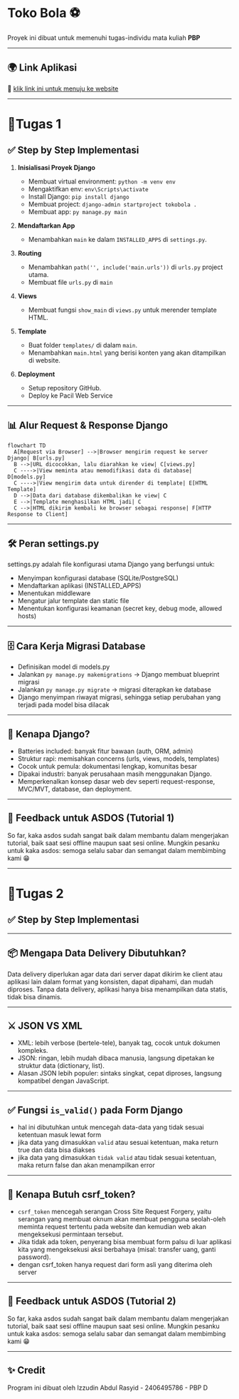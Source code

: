 # Toko Bola ⚽

Proyek ini dibuat untuk memenuhi tugas-individu mata kuliah **PBP**

---

## 🌍 Link Aplikasi

🔗 [klik link ini untuk menuju ke website](https://izzudin-abdul-tokobola.pbp.cs.ui.ac.id/)  

---
#  📝Tugas 1
## ✅ Step by Step Implementasi
1. **Inisialisasi Proyek Django**
   - Membuat virtual environment: `python -m venv env`
   - Mengaktifkan env: `env\Scripts\activate` 
   - Install Django: `pip install django`
   - Membuat project: `django-admin startproject tokobola .`
   - Membuat app: `py manage.py main`

2. **Mendaftarkan App**
   - Menambahkan `main` ke dalam `INSTALLED_APPS` di `settings.py`.

3. **Routing**
   - Menambahkan `path('', include('main.urls'))` di `urls.py` project utama.
   - Membuat file `urls.py` di `main`
     
4. **Views**
   - Membuat fungsi `show_main` di `views.py` untuk merender template HTML.

5. **Template**
   - Buat folder `templates/` di dalam `main`.
   - Menambahkan `main.html` yang berisi konten yang akan ditampilkan di website.

6. **Deployment**
   - Setup repository GitHub.
   - Deploy ke Pacil Web Service

---
## 📊 Alur Request & Response Django
  ```mermaid
flowchart TD
    A[Request via Browser] -->|Browser mengirim request ke server Django| B[urls.py]
    B -->|URL dicocokkan, lalu diarahkan ke view| C[views.py]
    C ---->|View meminta atau memodifikasi data di database| D[models.py]
    C ---->|View mengirim data untuk dirender di template| E[HTML Template]
    D -->|Data dari database dikembalikan ke view| C
    E -->|Template menghasilkan HTML jadi| C
    C -->|HTML dikirim kembali ke browser sebagai response| F[HTTP Response to Client]
```

---
## 🛠 Peran settings.py
settings.py adalah file konfigurasi utama Django yang berfungsi untuk:
 - Menyimpan konfigurasi database (SQLite/PostgreSQL)
 - Mendaftarkan aplikasi (INSTALLED_APPS)
 - Menentukan middleware
 - Mengatur jalur template dan static file
 - Menentukan konfigurasi keamanan (secret key, debug mode, allowed hosts)

---
## 🗄️ Cara Kerja Migrasi Database
  - Definisikan model di models.py
  - Jalankan `py manage.py makemigrations` → Django membuat blueprint migrasi
  - Jalankan `py manage.py migrate` → migrasi diterapkan ke database
  - Django menyimpan riwayat migrasi, sehingga setiap perubahan yang terjadi pada model bisa dilacak

---
## 🤔 Kenapa Django?
  - Batteries included: banyak fitur bawaan (auth, ORM, admin)
  - Struktur rapi: memisahkan concerns (urls, views, models, templates)
  - Cocok untuk pemula: dokumentasi lengkap, komunitas besar
  - Dipakai industri: banyak perusahaan masih menggunakan Django.
  - Memperkenalkan konsep dasar web dev seperti request-response, MVC/MVT, database, dan deployment.

---
## 💬 Feedback untuk ASDOS (Tutorial 1)
So far, kaka asdos sudah sangat baik dalam membantu dalam mengerjakan tutorial, baik saat sesi offline maupun saat sesi online. 
Mungkin pesanku untuk kaka asdos: semoga selalu sabar dan semangat dalam membimbing kami 😁

---
#  📝Tugas 2
## ✅ Step by Step Implementasi

---
## 📦 Mengapa Data Delivery Dibutuhkan?
Data delivery diperlukan agar data dari server dapat dikirim ke client atau aplikasi lain dalam format yang konsisten, dapat dipahami, dan mudah diproses. Tanpa data delivery, aplikasi hanya bisa menampilkan data statis, tidak bisa dinamis.

---
## ⚔️ JSON VS XML
   - XML: lebih verbose (bertele-tele), banyak tag, cocok untuk dokumen kompleks.
   - JSON: ringan, lebih mudah dibaca manusia, langsung dipetakan ke struktur data (dictionary, list).
   - Alasan JSON lebih populer: sintaks singkat, cepat diproses, langsung kompatibel dengan JavaScript.

---
## ✅ Fungsi `is_valid()` pada Form Django
- hal ini dibutuhkan untuk mencegah data-data yang tidak sesuai ketentuan masuk lewat form
- jika data yang dimasukkan `valid` atau sesuai ketentuan, maka return true dan data bisa diakses
- jika data yang dimasukkan `tidak valid` atau tidak sesuai ketentuan, maka return false dan akan menampilkan error

---
## 🤔 Kenapa Butuh csrf_token?
   - `csrf_token` mencegah serangan Cross Site Request Forgery, yaitu serangan yang membuat oknum akan membuat pengguna seolah-oleh meminta request tertentu pada website dan kemudian web akan  mengeksekusi permintaan tersebut.
   - Jika tidak ada token, penyerang bisa membuat form palsu di luar aplikasi kita yang mengeksekusi aksi berbahaya (misal: transfer uang, ganti password).
   - dengan csrf_token hanya request dari form asli yang diterima oleh server

---
## 💬 Feedback untuk ASDOS (Tutorial 2)
So far, kaka asdos sudah sangat baik dalam membantu dalam mengerjakan tutorial, baik saat sesi offline maupun saat sesi online. 
Mungkin pesanku untuk kaka asdos: semoga selalu sabar dan semangat dalam membimbing kami 😁

---
## ✨ Credit
Program ini dibuat oleh Izzudin Abdul Rasyid - 2406495786 - PBP D









  
